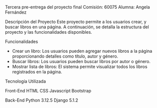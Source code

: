 Tercera pre-entrega del proyecto final
Comisión: 60075
Alumna: Angela Fernández

Descripción del Proyecto
Este proyecto permite a los usuarios crear, y buscar libros en una página. A continuación, se detalla la estructura del proyecto y las funcionalidades disponibles.


Funcionalidades

- Crear un libro: Los usuarios pueden agregar nuevos libros a la página proporcionando detalles como título, autor y género.
- Buscar libros: Los usuarios pueden buscar libros por autor o género.
- Mostrar lista de libros: El sistema permite visualizar todos los libros registrados en la página.

Tecnología Utilizada

Front-End
HTML 
CSS 
Javascript
Bootstrap 

Back-End
Python 3.12.5
Django 5.1.2